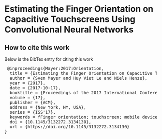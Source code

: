 # Estimating the Finger Orientation on Capacitive Touchscreens Using Convolutional Neural Networks

## How to cite this work

Below is the BibTex entry for citing this work

<pre>
 @inproceedings{Mayer:2017:Orientation,
  title = {Estimating the Finger Orientation on Capacitive Touchscreens Using Convolutional Neural Networks},
  author = {Sven Mayer and Huy Viet Le and Niels Henze},  
  year = {2017},
  date = {2017-10-17},
  booktitle = {Proceedings of the 2017 International Conference on Interactive Surfaces and Spaces},
  volume = {17},
  publisher = {ACM},
  address = {New York, NY, USA},
  series = {ISS'17},
  keywords = fFinger orientation; touchscreen; mobile device; capacitive sensing},
  doi = {10.1145/3132272.3134130},
  url = {https://doi.org/10.1145/3132272.3134130}
}
</pre>
